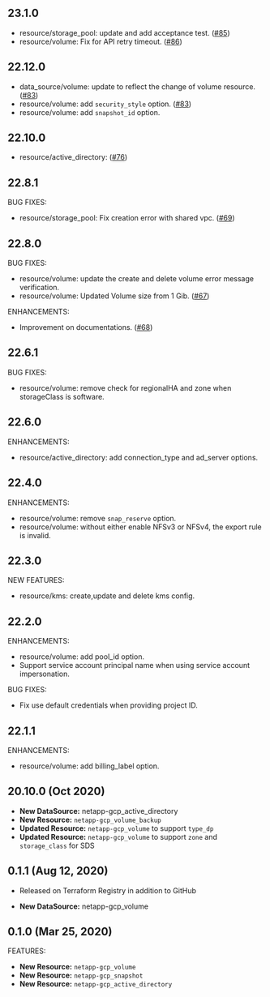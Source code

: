 ## 23.1.0
* resource/storage_pool: update and add acceptance test. ([#85](https://github.com/NetApp/terraform-provider-netapp-gcp/issues/85))
* resource/volume: Fix for API retry timeout. ([#86](https://github.com/NetApp/terraform-provider-netapp-gcp/issues/86))

## 22.12.0
* data_source/volume: update to reflect the change of volume resource. ([#83](https://github.com/NetApp/terraform-provider-netapp-gcp/issues/83))
* resource/volume: add `security_style` option. ([#83](https://github.com/NetApp/terraform-provider-netapp-gcp/issues/83))
* resource/volume: add `snapshot_id` option. 

## 22.10.0
* resource/active_directory: ([#76](https://github.com/NetApp/terraform-provider-netapp-gcp/issues/76))

## 22.8.1
BUG FIXES:
* resource/storage_pool: Fix creation error with shared vpc. ([#69](https://github.com/NetApp/terraform-provider-netapp-gcp/issues/69))

## 22.8.0
BUG FIXES:
* resource/volume: update the create and delete volume error message verification.
* resource/volume: Updated Volume size from 1 Gib. ([#67](https://github.com/NetApp/terraform-provider-netapp-gcp/pull/67))

ENHANCEMENTS:
* Improvement on documentations. ([#68](https://github.com/NetApp/terraform-provider-netapp-gcp/pull/68))

## 22.6.1
BUG FIXES:

* resource/volume: remove check for regionalHA and zone when storageClass is software.


## 22.6.0
ENHANCEMENTS:

* resource/active_directory: add connection_type and ad_server options.

## 22.4.0
ENHANCEMENTS:

* resource/volume: remove `snap_reserve` option.
* resource/volume: without either enable NFSv3 or NFSv4, the export rule is invalid.

## 22.3.0
NEW FEATURES:

* resource/kms: create,update and delete kms config.

## 22.2.0
ENHANCEMENTS:

* resource/volume: add pool_id option.
* Support service account principal name when using service account impersonation.

BUG FIXES:

* Fix use default credentials when providing project ID. 

## 22.1.1
ENHANCEMENTS:

* resource/volume: add billing_label option.

## 20.10.0 (Oct 2020)

* **New DataSource:** netapp-gcp_active_directory
* **New Resource:** `netapp-gcp_volume_backup`
* **Updated Resource:** `netapp-gcp_volume` to support `type_dp`
* **Updated Resource:** `netapp-gcp_volume` to support `zone` and `storage_class` for SDS

## 0.1.1 (Aug 12, 2020)

* Released on Terraform Registry in addition to GitHub

* **New DataSource:** netapp-gcp_volume

## 0.1.0 (Mar 25, 2020)

FEATURES:

* **New Resource:** `netapp-gcp_volume`
* **New Resource:** `netapp-gcp_snapshot`
* **New Resource:** `netapp-gcp_active_directory`
